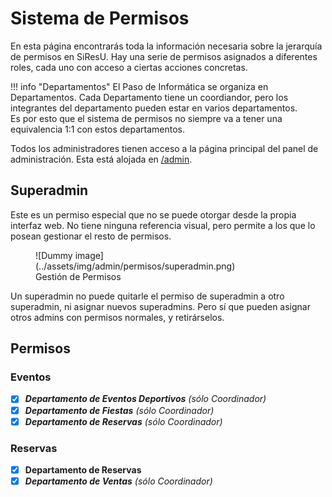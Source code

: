 # Sistema de Permisos

En esta página encontrarás toda la información necesaria sobre la jerarquía de permisos en
SiResU. Hay una serie de permisos asignados a diferentes roles, cada uno con acceso a ciertas
acciones concretas.

!!! info "Departamentos"
    El Paso de Informática se organiza en Departamentos. Cada Departamento tiene un coordiandor,
    pero los integrantes del departamento pueden estar en varios departamentos.  
    Es por esto que el sistema de permisos no siempre va a tener una equivalencia 1:1 con estos
    departamentos.

Todos los administradores tienen acceso a la página principal del panel de administración. Esta
está alojada en [/admin](https://reservas.pasoinfo.xyz/admin/).

## Superadmin

Este es un permiso especial que no se puede otorgar desde la propia interfaz web. No tiene
ninguna referencia visual, pero permite a los que lo posean gestionar el resto de permisos.

<figure markdown>
  ![Dummy image](../assets/img/admin/permisos/superadmin.png)
  <figcaption>Gestión de Permisos</figcaption>
</figure>

Un superadmin no puede quitarle el permiso de superadmin a otro superadmin, ni asignar nuevos
superadmins. Pero sí que pueden asignar otros admins con permisos normales, y retirárselos.

## Permisos

### Eventos

- [x] _**Departamento de Eventos Deportivos** (sólo Coordinador)_
- [x] _**Departamento de Fiestas** (sólo Coordinador)_
- [x] _**Departamento de Reservas** (sólo Coordinador)_

### Reservas

- [x] **Departamento de Reservas**
- [x] _**Departamento de Ventas** (sólo Coordinador)_
